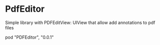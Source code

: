 # PdfEditor
Simple library with PDFEditView: UIView that allow add annotations to pdf files

pod "PDFEditor", "0.0.1"
